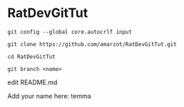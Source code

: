 # RatDevGitTut
```
git config --global core.autocrlf input

git clone https://github.com/amarzot/RatDevGitTut.git

cd RatDevGitTut

git branch <name>
```
edit README.md

Add your name here:
temma
